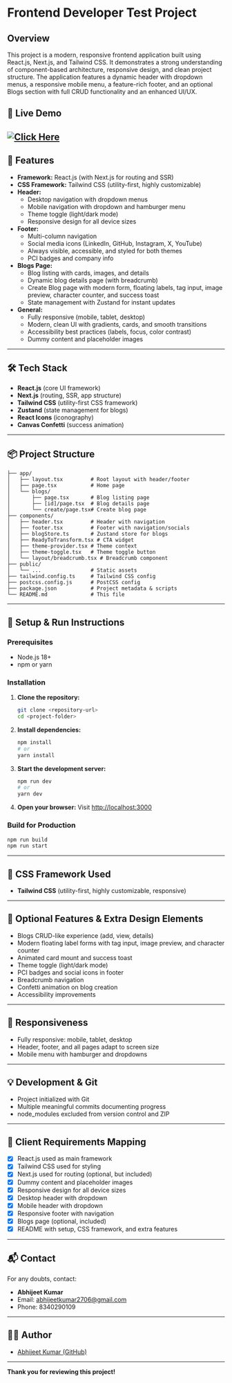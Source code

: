 # Frontend Developer Test Project

## Overview

This project is a modern, responsive frontend application built using React.js, Next.js, and Tailwind CSS. It demonstrates a strong understanding of component-based architecture, responsive design, and clean project structure. The application features a dynamic header with dropdown menus, a responsive mobile menu, a feature-rich footer, and an optional Blogs section with full CRUD functionality and an enhanced UI/UX.



## 🚀 Live Demo

[![Click Here](https://img.shields.io/badge/Click%20Here-blue?style=for-the-badge)](https://blog-app-three-henna.vercel.app/)
---

## 🚀 Features


- **Framework:** React.js (with Next.js for routing and SSR)
- **CSS Framework:** Tailwind CSS (utility-first, highly customizable)
- **Header:**
  - Desktop navigation with dropdown menus
  - Mobile navigation with dropdown and hamburger menu
  - Theme toggle (light/dark mode)
  - Responsive design for all device sizes
- **Footer:**
  - Multi-column navigation
  - Social media icons (LinkedIn, GitHub, Instagram, X, YouTube)
  - Always visible, accessible, and styled for both themes
  - PCI badges and company info
- **Blogs Page:**
  - Blog listing with cards, images, and details
  - Dynamic blog details page (with breadcrumb)
  - Create Blog page with modern form, floating labels, tag input, image preview, character counter, and success toast
  - State management with Zustand for instant updates
- **General:**
  - Fully responsive (mobile, tablet, desktop)
  - Modern, clean UI with gradients, cards, and smooth transitions
  - Accessibility best practices (labels, focus, color contrast)
  - Dummy content and placeholder images

---

## 🛠️ Tech Stack

- **React.js** (core UI framework)
- **Next.js** (routing, SSR, app structure)
- **Tailwind CSS** (utility-first CSS framework)
- **Zustand** (state management for blogs)
- **React Icons** (iconography)
- **Canvas Confetti** (success animation)

---

## 📦 Project Structure

```
├── app/
│   ├── layout.tsx         # Root layout with header/footer
│   ├── page.tsx           # Home page
│   └── blogs/
│       ├── page.tsx       # Blog listing page
│       ├── [id]/page.tsx  # Blog details page
│       └── create/page.tsx# Create blog page
├── components/
│   ├── header.tsx         # Header with navigation
│   ├── footer.tsx         # Footer with navigation/socials
│   ├── blogStore.ts       # Zustand store for blogs
│   ├── ReadyToTransform.tsx # CTA widget
│   ├── theme-provider.tsx # Theme context
│   ├── theme-toggle.tsx   # Theme toggle button
│   └── layout/breadcrumb.tsx # Breadcrumb component
├── public/
│   └── ...                # Static assets
├── tailwind.config.ts     # Tailwind CSS config
├── postcss.config.js      # PostCSS config
├── package.json           # Project metadata & scripts
└── README.md              # This file
```

---

## 🚀 Setup & Run Instructions

### Prerequisites
- Node.js 18+
- npm or yarn

### Installation

1. **Clone the repository:**
   ```bash
   git clone <repository-url>
   cd <project-folder>
   ```
2. **Install dependencies:**
   ```bash
   npm install
   # or
   yarn install
   ```
3. **Start the development server:**
   ```bash
   npm run dev
   # or
   yarn dev
   ```
4. **Open your browser:**
   Visit [http://localhost:3000](http://localhost:3000)

### Build for Production
```bash
npm run build
npm run start
```

---

## 🎨 CSS Framework Used
- **Tailwind CSS** (utility-first, highly customizable, responsive)

---

## 📝 Optional Features & Extra Design Elements
- Blogs CRUD-like experience (add, view, details)
- Modern floating label forms with tag input, image preview, and character counter
- Animated card mount and success toast
- Theme toggle (light/dark mode)
- PCI badges and social icons in footer
- Breadcrumb navigation
- Confetti animation on blog creation
- Accessibility improvements

---

## 📱 Responsiveness
- Fully responsive: mobile, tablet, desktop
- Header, footer, and all pages adapt to screen size
- Mobile menu with hamburger and dropdowns

---

## 💡 Development & Git
- Project initialized with Git
- Multiple meaningful commits documenting progress
- node_modules excluded from version control and ZIP

---

## 📄 Client Requirements Mapping
- [x] React.js used as main framework
- [x] Tailwind CSS used for styling
- [x] Next.js used for routing (optional, but included)
- [x] Dummy content and placeholder images
- [x] Responsive design for all device sizes
- [x] Desktop header with dropdown
- [x] Mobile header with dropdown
- [x] Responsive footer with navigation
- [x] Blogs page (optional, included)
- [x] README with setup, CSS framework, and extra features

---

## 📬 Contact
For any doubts, contact:
- **Abhijeet Kumar**
- Email: abhijeetkumar2706@gmail.com
- Phone: 8340290109

---

## 👨‍💻 Author
- [Abhijeet Kumar (GitHub)](https://github.com/Abhijeet2706)

---

**Thank you for reviewing this project!**